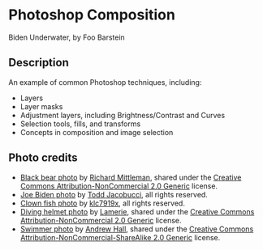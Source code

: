 # Photoshop Composition

Biden Underwater, by Foo Barstein

## Description

An example of common Photoshop techniques, including:

- Layers
- Layer masks
- Adjustment layers, including Brightness/Contrast and Curves
- Selection tools, fills, and transforms
- Concepts in composition and image selection

## Photo credits

- [Black bear photo](https://flickr.com/photos/gon2foto/10254897793/in/photolist-gCc2QD-yKNjVP-cLXNgs-cX4cPU-mNmLp-JUC4nK-C4EWut-Hyfoap-9Lo2ZJ-K76ygA-xgfVut-3LfC4-xg9qz5-KdoD8y-bBu4V6-aw89jV-wAKbn7-8cmaoU-y6rgpz-nEYToF-8chcSo-8uvEz1-kVDaX-gCbsfL-76jGdQ-8auDDM-8FjC5b-kVEdS-f7MZyU-fjtWDm-8SQtoq-z484f2-2An78-8auDCF-csjk2j-cPfRJQ-ap82YT-bqfCPv-z3j2XF-aeTNsu-xxKV8D-9Vg9rV-dZd2GL-2bgztY-4PdqF1-84x4Bq-9wW2uM-qd2rG-pjvpSf-LbboiS) by [Richard Mittleman](https://flickr.com/photos/gon2foto/), shared under the [Creative Commons Attribution-NonCommercial 2.0 Generic](https://creativecommons.org/licenses/by-nc/2.0/) license.
- [Joe Biden photo](https://flickr.com/photos/148991913@N07/50048460671/in/photolist-2jfBrGk-6kLtKr-2gtYfH-qWvsFZ-2kVNYjM-2k4cTnX-2kZPFg4-2kVi6sH-5tfcRb-2kueJXX-2kVJ3rg-2kVN3rX-2kVJ5wU-cpHkkm-ap6jNz-2kT3meB-cpHsjd-2iW6Dfe-cpHt2G-cpHjTN-cpHvDd-cpHiHE-cpHfNQ-cpHhrj-cpHjYN-cpHj4y-2ku3Jqu-cpHgvs-cpHuUd-cpHkLW-cpHf3A-cpHt6S-cpHu5o-cpHgS9-cpHvw5-cpHf8G-cpHvny-cpHivC-cpHv4b-cpHfTW-cpHfqh-cpHtHj-cpHjHA-cpHvS5-cpHiQ5-cpHuoA-cpHfHj-cpHewm-cpHk9J-cpHjbq) by [Todd Jacobucci](https://flickr.com/photos/148991913@N07/), all rights reserved.
- [Clown fish photo](https://flickr.com/photos/altair16/2344109471/in/photolist-4z9b5x-9mtdcC-bTp878-6JoG4Y-7bn52G-5DXvUT-LT7d6Q-9dFTzk-55F3QD-b96DhZ-6NCQrt-aNin4e-aAYD3R-4tDNdq-9EJr6v-5o7E7b-6bA5Pe-9T2w5i-jGd9rq-99KcNE-PVQedi-ggkKUZ-9WxS6c-AHQmoL-2ZcNFP-7hyfPV-6cHS2s-7ygBsK-c1xRxu-fLCmZk-fxJ8k9-6Ftp8C-5dELTq-onJsY9-e85vCk-3tRFJ-aBrwB5-PLGRfV-4KuKzA-oMwpjc-ogk16G-FeFLT-cC5Tw7-hG2zFF-4rxgwi-5yVEAq-9vF8x2-8rCQfi-VhdHwt-9XXM8H) by [klc7919x](https://flickr.com/photos/altair16/), all rights reserved.
- [Diving helmet photo](https://flickr.com/photos/lamerie/6106218849/in/photolist-aizY8k-7e9yfr-6nh6Wf-o6oqG2-9nRbMH-4xWuYm-crBF4y-7trXy1-gj6CA-7tnZDa-7tnXJ4-9tQKDF-4qotYq-7trUB1-nopwMC-7trUNC-neURh7-7trUos-j3x9da-7trX7A-ccud7G-7tnZ3T-7trXLQ-7tnYRr-bAJfZs-7tnXwD-pHb9Wb-7trVJw-7trVxL-7trUZY-7tnZeV-7VKJph-7t8KzN-9d6Zym-7trW8Y-eenBuy-adw8Xs-Jz5q9x-utYetD-cJijt9-2jmLrS6-NVphSu-agBvLv-2h6LrPJ-2h6LqqG-NnkhB-7tnYDZ-7trVW9-pu3oQj-njjACR) by [Lamerie](https://flickr.com/photos/lamerie/), shared under the [Creative Commons Attribution-NonCommercial 2.0 Generic](https://creativecommons.org/licenses/by-nc/2.0/) license.
- [Swimmer photo](https://flickr.com/photos/puffsdaddy/8221099975/in/photolist-dwthB2-m7VT7c-dmjp1N-2eHeCNa-2eHeCSt-2dBhGMy-mg2ZL-eVN91j-dmh5cv-B9aQcp-auQDoj-dmhgRj-dmgTTg-KwrdHT-dmh7vh-dmgULz-9etxwF-cPaAXE-kQ7FW4-auQDro-82EbZ-amaZYP-ohhnAL-a232wv-nZYH3N-ofrfiA-dmiuqP-dmijzH-ohhmPA-a7XLZi-a81B7Q-a81Bnq-nPsNfy-dmjr7L-ohbzS8-dmgDe2-dmhSkP-dmicc3-ohqG6o-9C5VxZ-m7VSFn-dmhu3S-m7VTnx-nZYut1-eVN7e7-qHuA8m-XKSsAD-7fFfsF-auMYWi-4gEHu8) by [Andrew Hall](https://flickr.com/photos/puffsdaddy/), shared under the [Creative Commons Attribution-NonCommercial-ShareAlike 2.0 Generic](https://creativecommons.org/licenses/by-nc-sa/2.0/) license.
